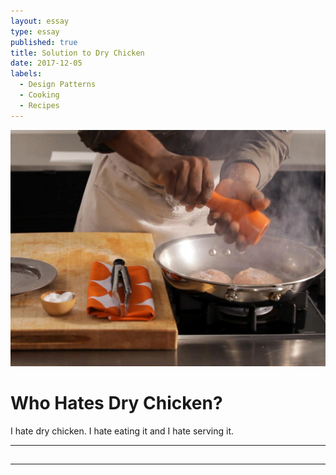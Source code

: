 ```yaml
---
layout: essay
type: essay
published: true
title: Solution to Dry Chicken
date: 2017-12-05
labels:
  - Design Patterns
  - Cooking
  - Recipes
---
```


<img class="ui small left floated image" src="../images/cook.jpeg">

# Who Hates Dry Chicken?

I hate dry chicken. I hate eating it and I hate serving it.

<hr>

## 

  

<hr>
